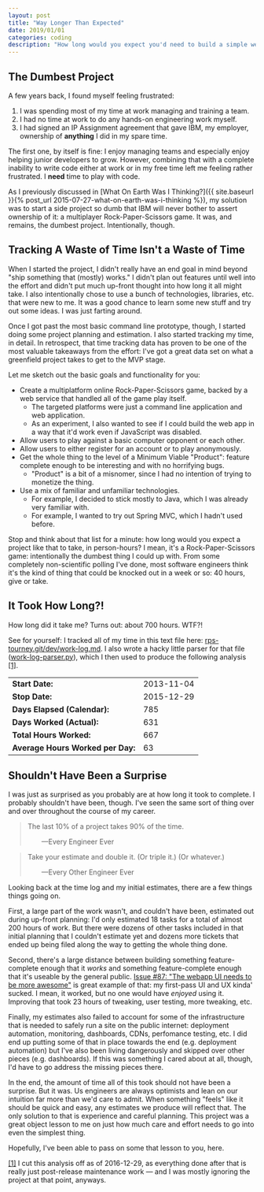 ```yaml
---
layout: post
title: "Way Longer Than Expected"
date: 2019/01/01
categories: coding
description: "How long would you expect you'd need to build a simple web game? My first attempt left me very surprised..."
---
```


## The Dumbest Project

A few years back, I found myself feeling frustrated:

1. I was spending most of my time at work managing and training a team.
2. I had no time at work to do any hands-on engineering work myself.
3. I had signed an IP Assignment agreement that gave IBM, my employer, ownership of __anything__ I did in my spare time.

The first one, by itself is fine: I enjoy managing teams and especially enjoy helping junior developers to grow. However, combining that with a complete inability to write code either at work or in my free time left me feeling rather frustrated. I **need** time to play with code.

As I previously discussed in [What On Earth Was I Thinking?]({{ site.baseurl }}{% post_url 2015-07-27-what-on-earth-was-i-thinking %}), my solution was to start a side project so dumb that IBM will never bother to assert ownership of it: a multiplayer Rock-Paper-Scissors game. It was, and remains, the dumbest project. Intentionally, though.

## Tracking A Waste of Time Isn't a Waste of Time

When I started the project, I didn't really have an end goal in mind beyond "ship something that (mostly) works." I didn't plan out features until well into the effort and didn't put much up-front thought into how long it all might take. I also intentionally chose to use a bunch of technologies, libraries, etc. that were new to me. It was a good chance to learn some new stuff and try out some ideas. I was just farting around.

Once I got past the most basic command line prototype, though, I started doing some project planning and estimation. I also started tracking my time, in detail. In retrospect, that time tracking data has proven to be one of the most valuable takeaways from the effort: I've got a great data set on what a greenfield project takes to get to the MVP stage.

Let me sketch out the basic goals and functionality for you:

* Create a multiplatform online Rock-Paper-Scissors game, backed by a web service that handled all of the game play itself.
    * The targeted platforms were just a command line application and web application.
    * As an experiment, I also wanted to see if I could build the web app in a way that it'd work even if JavaScript was disabled.
* Allow users to play against a basic computer opponent or each other.
* Allow users to either register for an account or to play anonymously.
* Get the whole thing to the level of a Minimum Viable "Product": feature complete enough to be interesting and with no horrifying bugs.
    * "Product" is a bit of a misnomer, since I had no intention of trying to monetize the thing.
* Use a mix of familiar and unfamiliar technologies.
    * For example, I decided to stick mostly to Java, which I was already very familiar with.
    * For example, I wanted to try out Spring MVC, which I hadn't used before.

Stop and think about that list for a minute: how long would you expect a project like that to take, in person-hours? I mean, it's a Rock-Paper-Scissors game: intentionally the dumbest thing I could up with. From some completely non-scientific polling I've done, most software engineers think it's the kind of thing that could be knocked out in a week or so: 40 hours, give or take.

## It Took How Long?!

How long did it take me? Turns out: about 700 hours. WTF?!

See for yourself: I tracked all of my time in this text file here: [rps-tourney.git/dev/work-log.md](https://github.com/karlmdavis/rps-tourney/blob/master/dev/work-log.md). I also wrote a hacky little parser for that file ([work-log-parser.py](https://github.com/karlmdavis/rps-tourney/blob/master/dev/work-log-parser.py)), which I then used to produce the following analysis <a id="ref-1-source"><sup>[[1]](#ref-1-target)</sup></a>.

<table>
  <tbody>
    <tr>
        <td style="font-weight:bold">Start Date:</td>
        <td>2013-11-04</td>
    </tr>
    <tr>
        <td style="font-weight:bold">Stop Date:</td>
        <td>2015-12-29</td>
    </tr>
    <tr>
        <td style="font-weight:bold">Days Elapsed (Calendar):</td>
        <td>785</td>
    </tr>
    <tr>
        <td style="font-weight:bold">Days Worked (Actual):</td>
        <td>631</td>
    </tr>
    <tr>
        <td style="font-weight:bold">Total Hours Worked:</td>
        <td>667</td>
    </tr>
    <tr>
        <td style="font-weight:bold">Average Hours Worked per Day:</td>
        <td>63</td>
    </tr>
  </tbody>
</table>

## Shouldn't Have Been a Surprise

I was just as surprised as you probably are at how long it took to complete. I probably shouldn't have been, though. I've seen the same sort of thing over and over throughout the course of my career.

> <p>The last 10% of a project takes 90% of the time.</p>
> <p style="padding-left:2em">—Every Engineer Ever</p>

> <p>Take your estimate and double it. (Or triple it.) (Or whatever.)</p>
> <p style="padding-left:2em">—Every Other Engineer Ever</p>

Looking back at the time log and my initial estimates, there are a few things things going on.

First, a large part of the work wasn't, and couldn't have been, estimated out during up-front planning: I'd only estimated 18 tasks for a total of almost 200 hours of work. But there were dozens of other tasks included in that initial planning that I couldn't estimate yet and dozens more tickets that ended up being filed along the way to getting the whole thing done.

Second, there's a large distance between building something feature-complete enough that it _works_ and something feature-complete enough that it's useable by the general public. [Issue #87: "The webapp UI needs to be more awesome"](https://github.com/karlmdavis/rps-tourney/issues/87) is great example of that: my first-pass UI and UX kinda' sucked. I mean, it worked, but no one would have _enjoyed_ using it. Improving that took 23 hours of tweaking, user testing, more tweaking, etc.

Finally, my estimates also failed to account for some of the infrastructure that is needed to safely run a site on the public internet: deployment automation, monitoring, dashboards, CDNs, perfomance testing, etc. I did end up putting some of that in place towards the end (e.g. deployment automation) but I've also been living dangerously and skipped over other pieces (e.g. dashboards). If this was something I cared about at all, though, I'd have to go address the missing pieces there. 

In the end, the amount of time all of this took should not have been a surprise. But it was. Us engineers are always optimists and lean on our intuition far more than we'd care to admit. When something "feels" like it should be quick and easy, any estimates we produce will reflect that. The only solution to that is experience and careful planning. This project was a great object lesson to me on just how much care and effort needs to go into even the simplest thing.

Hopefully, I've been able to pass on some that lesson to you, here.


<a id="ref-1-target">[[1]](#ref-1-source)</a> I cut this analysis off as of 2016-12-29, as everything done after that is really just post-release maintenance work — and I was mostly ignoring the project at that point, anyways.
